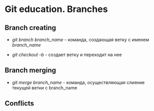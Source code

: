 # Git education. Branches

## Branch creating

* *git branch branch_name* - команда, создающая ветку с именем *branch_name*

* *git checkout -b* - создает ветку и переходит на нее

## Branch merging

* *git merge branch_name* - команда, осуществляющая слияние текущей ветки с branch_name
## Conflicts